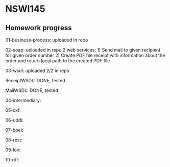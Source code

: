 # NSWI145

## Homework progress

01-business-process: uploaded in repo

02-soap: uploaded in repo
  2 web services:
    1) Send mail to given recipient for given order number
    2) Create PDF file receipt with information about the order and return local path to the created PDF file

03-wsdl: uploaded 2/2 in repo

ReceiptWSDL: DONE, tested
        
MailWSDL: DONE, tested

04-intermediary:

05-cxf:

06-uddi:

07-bpel:

08-rest:

09-lov:

10-rdf:

